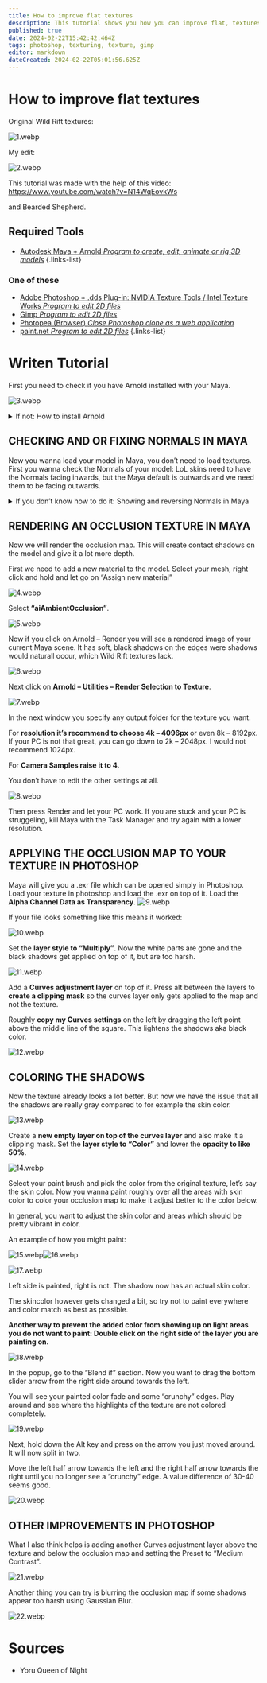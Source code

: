 ```yaml
---
title: How to improve flat textures
description: This tutorial shows you how you can improve flat, textures without shadows, specifically Wild Rift textures, by baking an occlusion map in Maya and editing the texture in Photoshop.
published: true
date: 2024-02-22T15:42:42.464Z
tags: photoshop, texturing, texture, gimp
editor: markdown
dateCreated: 2024-02-22T05:01:56.625Z
---
```


# How to improve flat textures
Original Wild Rift textures:

![1.webp](/user-pictures/goat/improvingtextures/1.webp)

My edit:

![2.webp](/user-pictures/goat/improvingtextures/2.webp)

This tutorial was made with the help of this video: https://www.youtube.com/watch?v=N14WqEovkWs

and Bearded Shepherd.

## Required Tools

-   [Autodesk Maya + Arnold *Program to create, edit, animate or rig 3D models*](/core-guides/tools/maya)
{.links-list}
### One of these
-   [Adobe Photoshop + .dds Plug-in: NVIDIA Texture Tools / Intel Texture Works *Program to edit 2D files*](/core-guides/tools/adobe/photoshop)
-   [Gimp *Program to edit 2D files*](/core-guides/tools/gimp)
-   [Photopea (Browser) *Close Photoshop clone as a web application*](https://www.photopea.com/)
-   [paint.net *Program to edit 2D files*](/core-guides/tools/paint-net)
{.links-list}

# Writen Tutorial

First you need to check if you have Arnold installed with your Maya.

![3.webp](/user-pictures/goat/improvingtextures/3.webp)

<details>
<summary>If not: How to install Arnold</summary>
<br>
You can install Arnold right when you install Maya for the first time. If you didn’t do that you can do it this way:

Go to your Windows – Apps and Features and search for Maya 20xx.

![23.webp](/user-pictures/goat/improvingtextures/23.webp)

Select Maya and click on “Change”.

![24.webp](/user-pictures/goat/improvingtextures/24.webp)

Now you get a Autodesk pop-up. Select the Arnold renderer (which is not installed in your case) and press install.

![25.webp](/user-pictures/goat/improvingtextures/25.webp)
</details>


## CHECKING AND OR FIXING NORMALS IN MAYA
Now you wanna load your model in Maya, you don’t need to load textures.
First you wanna check the Normals of your model: LoL skins need to have the Normals facing inwards, but the Maya default is outwards and we need them to be facing outwards.
<details>
<summary>If you don’t know how to do it: Showing and reversing Normals in Maya</summary>
<br>
Select your mesh, go to Display – Polgyons – Face Normals

![26.webp](/user-pictures/goat/improvingtextures/26.webp)
  
If you don’t see any small green lines poking outside your model, you need to reverse Normals. Go to Mesh Display – Reverse.
  
![27.webp](/user-pictures/goat/improvingtextures/27.webp)
</details>

## RENDERING AN OCCLUSION TEXTURE IN MAYA
Now we will render the occlusion map. This will create contact shadows on the model and give it a lot more depth.

First we need to add a new material to the model. Select your mesh, right click and hold and let go on “Assign new material”

![4.webp](/user-pictures/goat/improvingtextures/4.webp)

Select **“aiAmbientOcclusion”**.

![5.webp](/user-pictures/goat/improvingtextures/5.webp)

Now if you click on Arnold – Render you will see a rendered image of your current Maya scene. It has soft, black shadows on the edges were shadows would naturall occur, which Wild Rift textures lack.

![6.webp](/user-pictures/goat/improvingtextures/6.webp)

Next click on **Arnold – Utilities – Render Selection to Texture**.

![7.webp](/user-pictures/goat/improvingtextures/7.webp)

In the next window you specify any output folder for the texture you want.

For **resolution it’s recommend to choose 4k – 4096px** or even 8k – 8192px. If your PC is not that great, you can go down to 2k – 2048px. I would not recommend 1024px.

For **Camera Samples raise it to 4.**

You don’t have to edit the other settings at all.

![8.webp](/user-pictures/goat/improvingtextures/8.webp)

Then press Render and let your PC work. If you are stuck and your PC is struggeling, kill Maya with the Task Manager and try again with a lower resolution.

## APPLYING THE OCCLUSION MAP TO YOUR TEXTURE IN PHOTOSHOP
Maya will give you a .exr file which can be opened simply in Photoshop.
Load your texture in photoshop and load the .exr on top of it. Load the **Alpha Channel Data as Transparency**.
![9.webp](/user-pictures/goat/improvingtextures/9.webp)

If your file looks something like this means it worked:

![10.webp](/user-pictures/goat/improvingtextures/10.webp)

Set the **layer style to “Multiply”**. Now the white parts are gone and the black shadows get applied on top of it, but are too harsh.

![11.webp](/user-pictures/goat/improvingtextures/11.webp)

Add a **Curves adjustment layer** on top of it. Press alt between the layers to **create a clipping mask** so the curves layer only gets applied to the map and not the texture.

Roughly **copy my Curves settings** on the left by dragging the left point above the middle line of the square. This lightens the shadows aka black color.

![12.webp](/user-pictures/goat/improvingtextures/12.webp)

## COLORING THE SHADOWS
Now the texture already looks a lot better. But now we have the issue that all the shadows are really gray compared to for example the skin color.

![13.webp](/user-pictures/goat/improvingtextures/13.webp)

Create a **new empty layer on top of the curves layer** and also make it a clipping mask. Set the **layer style to “Color”** and lower the **opacity to like 50%**.

![14.webp](/user-pictures/goat/improvingtextures/14.webp)

Select your paint brush and pick the color from the original texture, let’s say the skin color.
Now you wanna paint roughly over all the areas with skin color to color your occlusion map to make it adjust better to the color below.

In general, you want to adjust the skin color and areas which should be pretty vibrant in color.

An example of how you might paint:

![15.webp](/user-pictures/goat/improvingtextures/15.webp)![16.webp](/user-pictures/goat/improvingtextures/16.webp)

![17.webp](/user-pictures/goat/improvingtextures/17.webp)

Left side is painted, right is not. The shadow now has an actual skin color.

The skincolor however gets changed a bit, so try not to paint everywhere and color match as best as possible.

**Another way to prevent the added color from showing up on light areas you do not want to paint:
Double click on the right side of the layer you are painting on.**

![18.webp](/user-pictures/goat/improvingtextures/18.webp)

In the popup, go to the “Blend if” section. Now you want to drag the bottom slider arrow from the right side around towards the left.

You will see your painted color fade and some “crunchy” edges. Play around and see where the highlights of the texture are not colored completely.

![19.webp](/user-pictures/goat/improvingtextures/19.webp)

Next, hold down the Alt key and press on the arrow you just moved around. It will now split in two.

Move the left half arrow towards the left and the right half arrow towards the right until you no longer see a “crunchy” edge. A value difference of 30-40 seems good.

![20.webp](/user-pictures/goat/improvingtextures/20.webp)

## OTHER IMPROVEMENTS IN PHOTOSHOP
What I also think helps is adding another Curves adjustment layer above the texture and below the occlusion map and setting the Preset to “Medium Contrast”.

![21.webp](/user-pictures/goat/improvingtextures/21.webp)

Another thing you can try is blurring the occlusion map if some shadows appear too harsh using Gaussian Blur.

![22.webp](/user-pictures/goat/improvingtextures/22.webp)

# Sources

- Yoru Queen of Night


